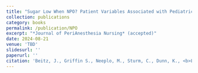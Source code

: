 ```yaml
---
title: "Sugar Low When NPO? Patient Variables Associated with Pediatric Preoperative Hypoglycemia"
collection: publications
category: books
permalink: /publication/NPO
excerpt: "*Journal of PeriAnesthesia Nursing* (accepted)"
date: 2024-08-21
venue: 'TBD'
slidesurl: ''
paperurl: ''
citation: 'Beitz, J., Griffin S., Neeplo, M., Sturm, C., Dunn, K., <b>Lee, J.</b> & Ding, L.. (accepted) Journal of PeriAnesthesia Nursing.'
---
```

 